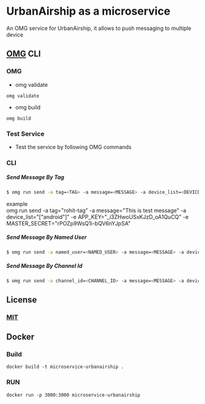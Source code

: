 # UrbanAirship as a microservice
An OMG service for UrbanAirship, it allows to push messaging to multiple device


## [OMG](hhttps://microservice.guide) CLI

### OMG

* omg validate
```
omg validate
```
* omg build
```
omg build
```
### Test Service

* Test the service by following OMG commands

### CLI

##### Send Message By Tag
```sh
$ omg run send -a tag=<TAG> -a message=<MESSAGE> -a device_list=<DEVICE LIST ARRAY> -e APP_KEY=<APP_KEY> -e MASTER_SECRET=<MASTER_SECRET> 
```
example  
omg run send -a tag="rohit-tag" -a message="This is test message" -a device_list="[\"android\"]" -e APP_KEY="_i3ZHwoUSxKJzD_oA1QuCQ" -e MASTER_SECRET="rPOZp9WsQ1i-bQV6nYJpSA" 

##### Send Message By Named User
```sh
$ omg run send -a named_user=<NAMED_USER> -a message=<MESSAGE> -a device_list=<DEVICE LIST ARRAY> -e APP_KEY=<APP_KEY> -e MASTER_SECRET=<MASTER_SECRET>
```
##### Send Message By Channel Id
```sh
$ omg run send -a channel_id=<CHANNEL_ID> -a message=<MESSAGE> -a device_list=<DEVICE LIST ARRAY> -e APP_KEY=<APP_KEY> -e MASTER_SECRET=<MASTER_SECRET>
```


## License
### [MIT](https://choosealicense.com/licenses/mit/)

## Docker
### Build
```
docker build -t microservice-urbanairship .
```
### RUN
```
docker run -p 3000:3000 microservice-urbanairship
```
